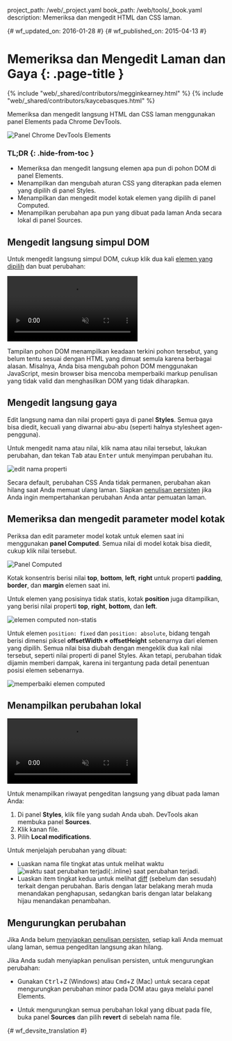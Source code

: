 project_path: /web/_project.yaml
book_path: /web/tools/_book.yaml
description: Memeriksa dan mengedit HTML dan CSS laman.

{# wf_updated_on: 2016-01-28 #}
{# wf_published_on: 2015-04-13 #}

# Memeriksa dan Mengedit Laman dan Gaya {: .page-title }

{% include "web/_shared/contributors/megginkearney.html" %}
{% include "web/_shared/contributors/kaycebasques.html" %}

Memeriksa dan mengedit langsung HTML dan CSS laman menggunakan panel Elements pada 
Chrome DevTools.

![Panel Chrome DevTools Elements](imgs/elements-panel.png)


### TL;DR {: .hide-from-toc }
- Memeriksa dan mengedit langsung elemen apa pun di pohon DOM di panel Elements.
- Menampilkan dan mengubah aturan CSS yang diterapkan pada elemen yang dipilih di panel Styles.
- Menampilkan dan mengedit model kotak elemen yang dipilih di panel Computed.
- Menampilkan perubahan apa pun yang dibuat pada laman Anda secara lokal di panel Sources.


## Mengedit langsung simpul DOM

Untuk mengedit langsung simpul DOM, cukup klik dua kali 
[elemen yang dipilih](#inspect-an-element) dan buat perubahan:

<video src="animations/edit-element-name.mp4" style="max-width:100%;"
       loop muted autoplay controls></video>

Tampilan pohon DOM menampilkan keadaan terkini pohon tersebut, yang belum tentu sesuai dengan 
HTML yang dimuat semula karena berbagai alasan. Misalnya, 
Anda bisa mengubah pohon DOM menggunakan JavaScript, mesin browser bisa mencoba 
memperbaiki markup penulisan yang tidak valid dan menghasilkan DOM yang tidak diharapkan.

## Mengedit langsung gaya

Edit langsung nama dan nilai properti gaya di panel **Styles**. Semua
gaya bisa diedit, kecuali yang diwarnai abu-abu (seperti halnya
stylesheet agen-pengguna).

Untuk mengedit nama atau nilai, klik nama atau nilai tersebut, lakukan perubahan, dan tekan
<kbd class="kbd">Tab</kbd> atau <kbd class="kbd">Enter</kbd> untuk menyimpan perubahan itu.

![edit nama properti](imgs/edit-property-name.png)

Secara default, perubahan CSS Anda tidak permanen, perubahan akan hilang saat 
Anda memuat ulang laman. Siapkan [penulisan 
persisten](/web/tools/setup/setup-workflow) jika Anda ingin mempertahankan 
perubahan Anda antar pemuatan laman. 

## Memeriksa dan mengedit parameter model kotak

Periksa dan edit parameter model kotak untuk elemen saat ini menggunakan 
**panel Computed**. Semua nilai di model kotak bisa diedit, cukup klik 
nilai tersebut.

![Panel Computed](imgs/computed-pane.png)

Kotak konsentris berisi nilai **top**, **bottom**, **left**, **right**
untuk properti **padding**, **border**, dan **margin**
elemen saat ini. 

Untuk elemen yang posisinya tidak statis, kotak **position** 
juga ditampilkan, yang berisi nilai properti **top**, 
**right**, **bottom**, dan **left**.

![elemen computed non-statis](imgs/computed-non-static.png)

Untuk elemen `position: fixed` dan `position: absolute`, bidang 
tengah berisi dimensi piksel **offsetWidth × offsetHeight** sebenarnya 
dari elemen yang dipilih. Semua nilai bisa diubah dengan mengeklik dua kali 
nilai tersebut, seperti nilai properti di panel Styles. Akan tetapi, perubahan tidak 
dijamin memberi dampak, karena ini tergantung pada detail penentuan posisi 
elemen sebenarnya.

![memperbaiki elemen computed](imgs/computed-fixed.png)

## Menampilkan perubahan lokal

<video src="animations/revisions.mp4" style="max-width:100%;"
       autoplay loop muted controls></video>

Untuk menampilkan riwayat pengeditan langsung yang dibuat pada laman Anda:

1. Di panel **Styles**, klik file yang sudah Anda ubah. DevTools
   akan membuka panel **Sources**.
1. Klik kanan file. 
1. Pilih **Local modifications**.

Untuk menjelajah perubahan yang dibuat:

* Luaskan nama file tingkat atas untuk melihat waktu 
  ![waktu saat perubahan terjadi](imgs/image_25.png){:.inline} 
  saat perubahan terjadi.
* Luaskan item tingkat kedua untuk melihat 
  [diff](https://en.wikipedia.org/wiki/Diff) (sebelum dan sesudah) 
  terkait dengan perubahan. Baris dengan latar belakang merah muda menandakan 
  penghapusan, sedangkan baris dengan latar belakang hijau menandakan penambahan.

## Mengurungkan perubahan

Jika Anda belum [menyiapkan penulisan persisten](/web/tools/setup/setup-workflow), 
setiap kali Anda memuat ulang laman, semua pengeditan langsung akan hilang.

Jika Anda sudah menyiapkan penulisan persisten, untuk mengurungkan perubahan:

* Gunakan <kbd class="kbd">Ctrl</kbd>+<kbd class="kbd">Z</kbd> (Windows) atau 
  <kbd class="kbd">Cmd</kbd>+<kbd class="kbd">Z</kbd> (Mac) untuk secara cepat mengurungkan 
  perubahan minor pada DOM atau gaya melalui panel Elements.

* Untuk mengurungkan semua perubahan lokal yang dibuat pada file, buka panel **Sources** 
  dan pilih **revert** di sebelah nama file.

[periksa]: /web/tools/chrome-devtools/debug/command-line/command-line-reference#inspect


{# wf_devsite_translation #}
